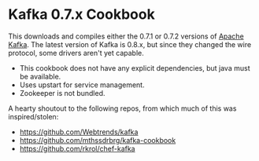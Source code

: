 # Kafka 0.7.x Cookbook #

This downloads and compiles either the 0.7.1 or 0.7.2 versions of
[Apache Kafka][1]. The latest version of Kafka is 0.8.x, but since they
changed the wire protocol, some drivers aren't yet capable.

* This cookbook does not have any explicit dependencies, but java must
  be available.
* Uses upstart for service management.
* Zookeeper is not bundled.

A hearty shoutout to the following repos, from which much of this was
inspired/stolen:

* https://github.com/Webtrends/kafka
* https://github.com/mthssdrbrg/kafka-cookbook
* https://github.com/rkrol/chef-kafka

[1]: http://kafka.apache.org/
